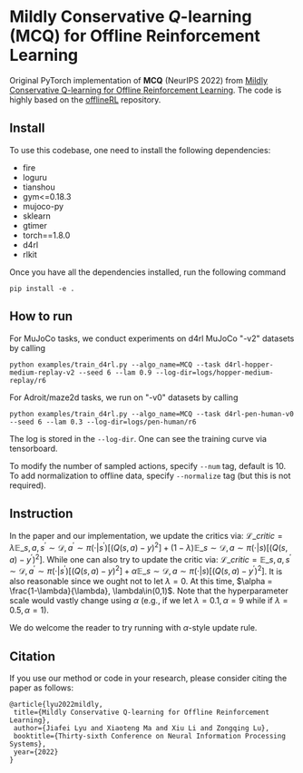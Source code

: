 # Mildly Conservative $Q$-learning (MCQ) for Offline Reinforcement Learning

Original PyTorch implementation of **MCQ** (NeurIPS 2022) from [Mildly Conservative Q-learning for Offline Reinforcement Learning](https://arxiv.org/pdf/2206.04745). The code is highly based on the [offlineRL](https://agit.ai/Polixir/OfflineRL) repository.

## Install

To use this codebase, one need to install the following dependencies:

- fire
- loguru
- tianshou
- gym<=0.18.3
- mujoco-py
- sklearn
- gtimer
- torch==1.8.0
- d4rl
- rlkit

Once you have all the dependencies installed, run the following command

```
pip install -e .
```

## How to run

For MuJoCo tasks, we conduct experiments on d4rl MuJoCo "-v2" datasets by calling
```
python examples/train_d4rl.py --algo_name=MCQ --task d4rl-hopper-medium-replay-v2 --seed 6 --lam 0.9 --log-dir=logs/hopper-medium-replay/r6
```

For Adroit/maze2d tasks, we run on  "-v0" datasets by calling
```
python examples/train_d4rl.py --algo_name=MCQ --task d4rl-pen-human-v0 --seed 6 --lam 0.3 --log-dir=logs/pen-human/r6
```

The log is stored in the `--log-dir`. One can see the training curve via tensorboard.

To modify the number of sampled actions, specify `--num` tag, default is 10. To add normalization to offline data, specify `--normalize` tag (but this is not required).

## Instruction

In the paper and our implementation, we update the critics via:
$\mathcal{L}\_{critic} = \lambda \mathbb{E}\_{s,a,s^\prime\sim\mathcal{D},a^\prime\sim\pi(\cdot|s^\prime)}[(Q(s,a) - y)^2] + (1-\lambda)\mathbb{E}\_{s\sim\mathcal{D},a\sim\pi(\cdot|s)}[(Q(s,a) - y^\prime)^2]$. While one can also try to update the critic via: $\mathcal{L}\_{critic} = \mathbb{E}\_{s,a,s^\prime\sim\mathcal{D},a^\prime\sim\pi(\cdot|s^\prime)}[(Q(s,a) - y)^2] + \alpha\mathbb{E}\_{s\sim\mathcal{D},a\sim\pi(\cdot|s)}[(Q(s,a) - y^\prime)^2]$. It is also reasonable since we ought not to let $\lambda=0$. At this time, $\alpha = \frac{1-\lambda}{\lambda}, \lambda\in(0,1)$. Note that the hyperparameter scale would vastly change using $\alpha$ (e.g., if we let $\lambda = 0.1, \alpha=9$ while if $\lambda=0.5, \alpha=1$).

We do welcome the reader to try running with $\alpha$-style update rule.

## Citation

If you use our method or code in your research, please consider citing the paper as follows:
```
@article{lyu2022mildly,
 title={Mildly Conservative Q-learning for Offline Reinforcement Learning},
 author={Jiafei Lyu and Xiaoteng Ma and Xiu Li and Zongqing Lu},
 booktitle={Thirty-sixth Conference on Neural Information Processing Systems},
 year={2022}
}
```
